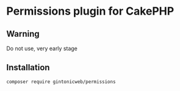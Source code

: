 # Permissions plugin for CakePHP

## Warning

Do not use, very early stage


## Installation

```
composer require gintonicweb/permissions
```
